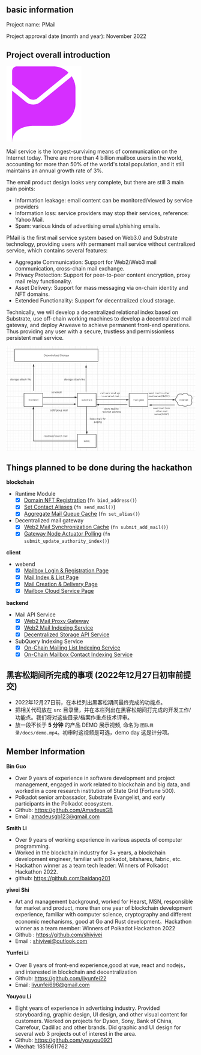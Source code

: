## basic information

Project name: PMail  

Project approval date (month and year): November 2022

## Project overall introduction

![image-20220622110833152](./docs/logo-200.png)

Mail service is the longest-surviving means of communication on the Internet today. There are more than 4 billion mailbox users in the world, accounting for more than 50% of the world's total population, and it still maintains an annual growth rate of 3%.

The email product design looks very complete, but there are still 3 main pain points:
- Information leakage: email content can be monitored/viewed by service providers
- Information loss: service providers may stop their services, reference: Yahoo Mail.
- Spam: various kinds of advertising emails/phishing emails.

PMail is the first mail service system based on Web3.0 and Substrate technology, providing users with permanent mail service without centralized service, which contains several features:  

- Aggregate Communication: Support for Web2/Web3 mail communication, cross-chain mail exchange.  
- Privacy Protection: Support for peer-to-peer content encryption, proxy mail relay functionality.  
- Asset Delivery: Support for mass messaging via on-chain identity and NFT domains.  
- Extended Functionality: Support for decentralized cloud storage.  

Technically, we will develop a decentralized relational index based on Substrate, use off-chain working machines to develop a decentralized mail gateway, and deploy Arweave to achieve permanent front-end operations. Thus providing any user with a secure, trustless and permissionless persistent mail service.

![image-20220622110833152](./docs/pmail.jpg)

## Things planned to be done during the hackathon

**blockchain**

- Runtime Module
  - [x] [Domain NFT Registration](https://github.com/baidang201/hackathon-2022-winter/blob/main/teams/01-RedStone_Network/src/pmail-node/pallets/mail/src/lib.rs#L319) (`fn bind_address()`)
  - [x] [Set Contact Aliases](https://github.com/baidang201/hackathon-2022-winter/blob/main/teams/01-RedStone_Network/src/pmail-node/pallets/mail/src/lib.rs#L343) (`fn send_mail()`)
  - [x] [Aggregate Mail Queue Cache](https://github.com/baidang201/hackathon-2022-winter/blob/main/teams/01-RedStone_Network/src/pmail-node/pallets/mail/src/lib.rs#L376) (`fn set_alias()`)
- Decentralized mail gateway
  - [x] [Web2 Mail Synchronization Cache](https://github.com/baidang201/hackathon-2022-winter/blob/main/teams/01-RedStone_Network/src/pmail-node/pallets/mail/src/lib.rs#L406) (`fn submit_add_mail()`)
  - [x] [Gateway Node Actuator Polling](https://github.com/baidang201/hackathon-2022-winter/blob/main/teams/01-RedStone_Network/src/pmail-node/pallets/mail/src/lib.rs#L429) (`fn submit_update_authority_index()`)

**client**
- webend
  - [x] [Mailbox Login & Registration Page](https://github.com/baidang201/hackathon-2022-winter/tree/main/teams/01-RedStone_Network/src/pmail-frontend/src/views/Login)
  - [x] [Mail Index & List Page](https://github.com/baidang201/hackathon-2022-winter/tree/main/teams/01-RedStone_Network/src/pmail-frontend/src/views/Inbox)
  - [x] [Mail Creation & Delivery Page](https://github.com/baidang201/hackathon-2022-winter/tree/main/teams/01-RedStone_Network/src/pmail-frontend/src/views/Compose)
  - [x] [Mailbox Cloud Service Page](https://github.com/baidang201/hackathon-2022-winter/tree/main/teams/01-RedStone_Network/src/pmail-frontend/src/views/Cloud)

**backend**
- Mail API Service
  - [x] [Web2 Mail Proxy Gateway](https://github.com/baidang201/hackathon-2022-winter/blob/main/teams/01-RedStone_Network/src/pmail-go-api/controller/mail.go#L78)
  - [x] [Web2 Mail Indexing Service](https://github.com/baidang201/hackathon-2022-winter/blob/main/teams/01-RedStone_Network/src/pmail-go-api/controller/mail.go#L247)
  - [x] [Decentralized Storage API Service](https://github.com/baidang201/hackathon-2022-winter/tree/main/teams/01-RedStone_Network/src/cess-api)
- SubQuery Indexing Service
  - [x] [On-Chain Mailing List Indexing Service](https://github.com/baidang201/hackathon-2022-winter/blob/main/teams/01-RedStone_Network/src/pmail-subql/src/mappings/mappingHandlers.ts#L11)
  - [x] [On-Chain Mailbox Contact Indexing Service](https://github.com/baidang201/hackathon-2022-winter/blob/main/teams/01-RedStone_Network/src/pmail-subql/src/mappings/mappingHandlers.ts#L51)

## 黑客松期间所完成的事项 (2022年12月27日初审前提交)

- 2022年12月27日前，在本栏列出黑客松期间最终完成的功能点。
- 把相关代码放在 `src` 目录里，并在本栏列出在黑客松期间打完成的开发工作/功能点。我们将对这些目录/档案作重点技术评审。
- 放一段不长于 **5 分钟** 的产品 DEMO 展示视频, 命名为 `团队目录/docs/demo.mp4`。初审时这视频是可选，demo day 这是计分项。

## Member Information

**Bin Guo**  
- Over 9 years of experience in software development and project management, engaged in work related to blockchain and big data, and worked in a core research institution of State Grid (Fortune 500).
- Polkadot senior ambassador, Substrate Evangelist, and early participants in the Polkadot ecosystem.
- Github: https://github.com/AmadeusGB
- Email: amadeusgb123@gmail.com

**Smith Li**  
- Over 9 years of working experience in various aspects of computer programming.
- Worked in the blockchain industry for 3+ years,  a blockchain development engineer, familiar with polkadot, bitshares, fabric, etc.
- Hackathon winner as a team tech leader: Winners of Polkadot Hackathon 2022.
- github: https://github.com/baidang201

**yiwei Shi**  
- Art and management background, worked for Hearst, MSN, responsible for market and product, more than one year of blockchain development experience, familiar with computer science, cryptography and different economic mechanisms, good at Go and Rust development。Hackathon winner as a team member: Winners of Polkadot Hackathon 2022
- Github : https://github.com/shiyivei
- Email : shiyivei@outlook.com

**Yunfei Li**  
- Over 8 years of front-end experience,good at vue, react and nodejs，and interested in blockchain and decentralization
- Github: https://github.com/liyunfei22
- Email: liyunfei696@gmail.com

**Youyou Li**
- Eight years of experience in advertising industry. Provided storyboarding, graphic design, UI design, and other visual content for customers. Worked on projects for Dyson, Sony, Bank of China, Carrefour, Cadillac and other brands. Did graphic and UI design for several web 3 projects out of interest in the area. 
- Github: https://github.com/youyou0921
- Wechat: 18516611762